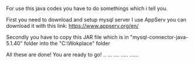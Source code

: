 For use this java codes you have to do somethings which i tell you.

First you need to download and setup mysql server
I use AppServ you can download it with this link: https://www.appserv.org/en/

Secondly you have to copy this JAR file which is in "mysql-connector-java-5.1.40" folder 
into the "C:\Wokplace" folder

All these are done! You are ready to go!
..
...
....
.....
......